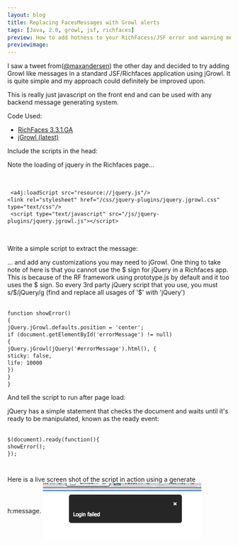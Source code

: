 ```yaml
---
layout: blog
title: Replacing FacesMessages with Growl alerts
tags: [Java, 2.0, growl, jsf, richfaces]
preview: How to add hotness to your RichFacess/JSF error and warning messages with Growl-like alerts.
previewimage:
---
```


<p>I saw a tweet from(<a href="http://twitter.com/maxandersen">@maxandersen</a>) the other day and decided to try adding Growl like messages in a standard JSF/Richfaces application using jGrowl. It is quite simple and my approach could definitely be improved upon.</p> 
<p>This is really just javascript on the front end and can be used with any backend message generating system.</p> 

<p class="pTitle">Code Used:</p> 
<p> 
<ul> 
<li><a href="http://jboss.org/jbossrichfaces/">RichFaces 3.3.1.GA</a></li> 
<li><a href="http://stanlemon.net/projects/jgrowl.html">jGrowl (latest)</a></li> 
</ul> 
</p> 

<p class="pTitle">Include the scripts in the head:</p> 
<p> 
Note the loading of jquery in the Richfaces page... 
<code><pre> 
<a name="l1"><span class="s0"> 
<a name="l5"> </span><span class="s1">&lt;</span><span class="s2">a4j:loadScript </span><span class="s3">src=</span><span class="s4">&quot;resource://jquery.js&quot;</span><span class="s1">/&gt;</span> 
</span><span class="s1">&lt;</span><span class="s2">link </span><span class="s3">rel=</span><span class="s4">&quot;stylesheet&quot; </span><span class="s3">href=</span><span class="s4">&quot;/css/jquery-plugins/jquery.jgrowl.css&quot; </span><span class="s3">type=</span><span class="s4">&quot;text/css&quot;</span><span class="s1">/&gt;</span><span class="s0"> 
<a name="l4"> </span><span class="s1">&lt;</span><span class="s2">script </span><span class="s3">type=</span><span class="s4">&quot;text/javascript&quot; </span><span class="s3">src=</span><span class="s4">&quot;/js/jquery-plugins/jquery.jgrowl.js&quot;</span><span class="s1">&gt;&lt;/</span><span class="s2">script</span><span class="s1">&gt;</span><span class="s0"> 
<span class="s0"> 
</span> </span></a> 
</pre></code> 
</p> 

<p class="pTitle">Write a simple script to extract the message:</p> 
<p> 
... and add any customizations you may need to jGrowl. One thing to take note of here is that you cannot use the $ sign for jQuery in a Richfaces app. This is because of the RF framework using prototype.js by default and it too uses the $ sign. So every 3rd party jQuery script that you use, you must s/$/jQuery/g (find and replace all usages of '$' with 'jQuery') 
<code><pre> 
function showError() 
{ 
jQuery.jGrowl.defaults.position = 'center'; 
if (document.getElementById('errorMessage') != null) 
{ 
jQuery.jGrowl(jQuery('#errorMessage').html(), { 
sticky: false, 
life: 10000 
}) 
} 
} 
</pre></code> 
</p> 

<p class="pTitle">And tell the script to run after page load:</p> 
<p> 
jQuery has a simple statement that checks the document and waits until it's ready to be manipulated, known as the ready event: 
<code><pre> 
$(document).ready(function(){ 
showError(); 
}); 

</pre></code> 
</p> 

<p>Here is a live screen shot of the script in action using a generate h:message. 
<img src="/images/jroller/jgrowl.gif" align="center"/></p>
